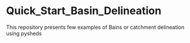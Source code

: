 # Quick_Start_Basin_Delineation
This repository presents few examples of Bains or catchment delineation using pysheds
